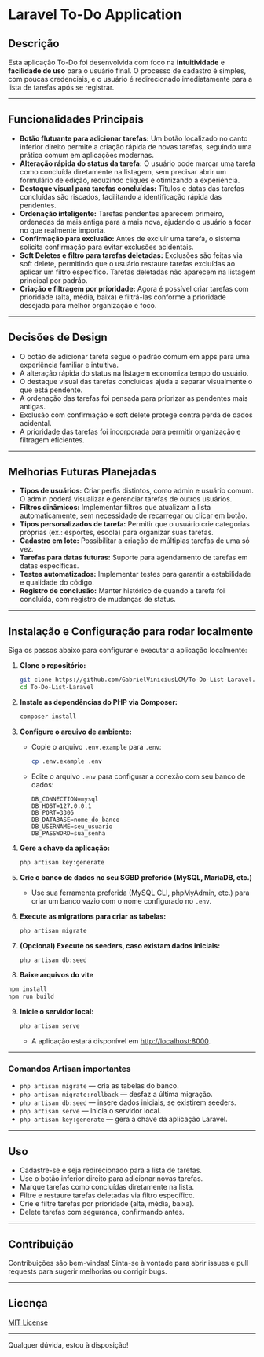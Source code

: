 # Laravel To-Do Application

## Descrição

Esta aplicação To-Do foi desenvolvida com foco na **intuitividade** e **facilidade de uso** para o usuário final. O processo de cadastro é simples, com poucas credenciais, e o usuário é redirecionado imediatamente para a lista de tarefas após se registrar.

---

## Funcionalidades Principais

- **Botão flutuante para adicionar tarefas:** Um botão localizado no canto inferior direito permite a criação rápida de novas tarefas, seguindo uma prática comum em aplicações modernas.
- **Alteração rápida do status da tarefa:** O usuário pode marcar uma tarefa como concluída diretamente na listagem, sem precisar abrir um formulário de edição, reduzindo cliques e otimizando a experiência.
- **Destaque visual para tarefas concluídas:** Títulos e datas das tarefas concluídas são riscados, facilitando a identificação rápida das pendentes.
- **Ordenação inteligente:** Tarefas pendentes aparecem primeiro, ordenadas da mais antiga para a mais nova, ajudando o usuário a focar no que realmente importa.
- **Confirmação para exclusão:** Antes de excluir uma tarefa, o sistema solicita confirmação para evitar exclusões acidentais.
- **Soft Deletes e filtro para tarefas deletadas:** Exclusões são feitas via soft delete, permitindo que o usuário restaure tarefas excluídas ao aplicar um filtro específico. Tarefas deletadas não aparecem na listagem principal por padrão.
- **Criação e filtragem por prioridade:** Agora é possível criar tarefas com prioridade (alta, média, baixa) e filtrá-las conforme a prioridade desejada para melhor organização e foco.

---

## Decisões de Design

- O botão de adicionar tarefa segue o padrão comum em apps para uma experiência familiar e intuitiva.
- A alteração rápida do status na listagem economiza tempo do usuário.
- O destaque visual das tarefas concluídas ajuda a separar visualmente o que está pendente.
- A ordenação das tarefas foi pensada para priorizar as pendentes mais antigas.
- Exclusão com confirmação e soft delete protege contra perda de dados acidental.
- A prioridade das tarefas foi incorporada para permitir organização e filtragem eficientes.

---

## Melhorias Futuras Planejadas

- **Tipos de usuários:** Criar perfis distintos, como admin e usuário comum. O admin poderá visualizar e gerenciar tarefas de outros usuários.
- **Filtros dinâmicos:** Implementar filtros que atualizam a lista automaticamente, sem necessidade de recarregar ou clicar em botão.
- **Tipos personalizados de tarefa:** Permitir que o usuário crie categorias próprias (ex.: esportes, escola) para organizar suas tarefas.
- **Cadastro em lote:** Possibilitar a criação de múltiplas tarefas de uma só vez.
- **Tarefas para datas futuras:** Suporte para agendamento de tarefas em datas específicas.
- **Testes automatizados:** Implementar testes para garantir a estabilidade e qualidade do código.
- **Registro de conclusão:** Manter histórico de quando a tarefa foi concluída, com registro de mudanças de status.

---

## Instalação e Configuração para rodar localmente

Siga os passos abaixo para configurar e executar a aplicação localmente:

1. **Clone o repositório:**
   ```bash
   git clone https://github.com/GabrielViniciusLCM/To-Do-List-Laravel.git
   cd To-Do-List-Laravel

2. **Instale as dependências do PHP via Composer:**

   ```bash
   composer install
   ```

3. **Configure o arquivo de ambiente:**

   * Copie o arquivo `.env.example` para `.env`:

     ```bash
     cp .env.example .env
     ```
   * Edite o arquivo `.env` para configurar a conexão com seu banco de dados:

     ```
     DB_CONNECTION=mysql
     DB_HOST=127.0.0.1
     DB_PORT=3306
     DB_DATABASE=nome_do_banco
     DB_USERNAME=seu_usuario
     DB_PASSWORD=sua_senha
     ```

4. **Gere a chave da aplicação:**

   ```bash
   php artisan key:generate
   ```

5. **Crie o banco de dados no seu SGBD preferido (MySQL, MariaDB, etc.)**

   * Use sua ferramenta preferida (MySQL CLI, phpMyAdmin, etc.) para criar um banco vazio com o nome configurado no `.env`.

6. **Execute as migrations para criar as tabelas:**

   ```bash
   php artisan migrate
   ```

7. **(Opcional) Execute os seeders, caso existam dados iniciais:**

   ```bash
   php artisan db:seed
   ```

8. **Baixe arquivos do vite**

```bash
npm install
npm run build
```

9. **Inicie o servidor local:**

   ```bash
   php artisan serve
   ```

   * A aplicação estará disponível em [http://localhost:8000](http://localhost:8000).

---

### Comandos Artisan importantes

* `php artisan migrate` — cria as tabelas do banco.
* `php artisan migrate:rollback` — desfaz a última migração.
* `php artisan db:seed` — insere dados iniciais, se existirem seeders.
* `php artisan serve` — inicia o servidor local.
* `php artisan key:generate` — gera a chave da aplicação Laravel.

---

## Uso

* Cadastre-se e seja redirecionado para a lista de tarefas.
* Use o botão inferior direito para adicionar novas tarefas.
* Marque tarefas como concluídas diretamente na lista.
* Filtre e restaure tarefas deletadas via filtro específico.
* Crie e filtre tarefas por prioridade (alta, média, baixa).
* Delete tarefas com segurança, confirmando antes.

---

## Contribuição

Contribuições são bem-vindas! Sinta-se à vontade para abrir issues e pull requests para sugerir melhorias ou corrigir bugs.

---

## Licença

[MIT License](LICENSE)

---

Qualquer dúvida, estou à disposição!


